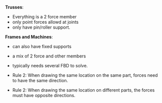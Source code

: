 **Trusses**:
- Everything is a 2 force member
- only point forces allowd at joints
- only have pin/roller support.

**Frames and Machines**:
- can also have fixed supports
- a mix of 2 force and other members
- typically needs several FBD to solve.

- Rule 2: When drawing the same location on the same part, forces need to have the same direction.
- Rule 2: When drawing the same location on different parts, the forces must have opposite directions.